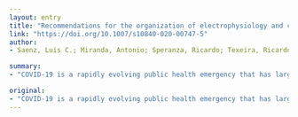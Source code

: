 ```yaml
---
layout: entry
title: "Recommendations for the organization of electrophysiology and cardiac pacing services during the COVID-19 pandemic"
link: "https://doi.org/10.1007/s10840-020-00747-5"
author:
- Saenz, Luis C.; Miranda, Antonio; Speranza, Ricardo; Texeira, Ricardo Alkmim; Rojel, Ulises; Enriquez, Andres; Figuereido, Marcio

summary:
- "COVID-19 is a rapidly evolving public health emergency that has largely impacted the provision of healthcare services around the world. The challenge for electrophysiology teams is double; on one side preventing disease spread by limiting all nonessential face-to-face interactions. These guidelines contain recommendations regarding triaging to define what procedures, device checks and clinic visits can be postponed during the pandemic."

original:
- "COVID-19 is a rapidly evolving public health emergency that has largely impacted the provision of healthcare services around the world. The challenge for electrophysiology teams is double; on one side preventing disease spread by limiting all nonessential face-to-face interactions, but at the same time ensuring continued care for patients who need it. These guidelines contain recommendations regarding triaging in order to define what procedures, device checks and clinic visits can be postponed during the pandemic. We also discuss best practices to protect patients and healthcare workers and provide guidance for the management of COVID-19 patients with arrhythmic conditions."
---
```


